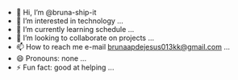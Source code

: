 - 👋 Hi, I’m @bruna-ship-it
- 👀 I’m interested in technology ...
- 🌱 I’m currently learning schedule ...
- 💞️ I’m looking to collaborate on projects  ...
- 📫 How to reach me e-mail brunaapdejesus013kk@gmail.com ...
- 😄 Pronouns: none ...
- ⚡ Fun fact: good at helping ...

<!---
bruna-ship-it/bruna-ship-it is a ✨ special ✨ repository because its `README.md` (this file) appears on your GitHub profile.
You can click the Preview link to take a look at your changes.
--->
